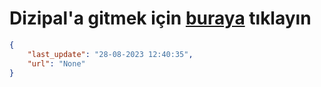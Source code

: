 # Dizipal'a gitmek için [buraya](None) tıklayın
    
```json
{
    "last_update": "28-08-2023 12:40:35",
    "url": "None"
}
```